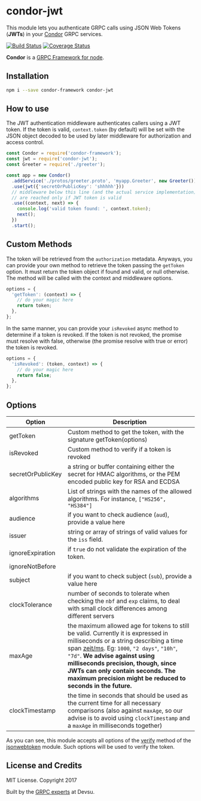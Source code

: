 # condor-jwt

This module lets you authenticate GRPC calls using JSON Web Tokens (**JWTs**) in your [Condor](https://github.com/devsu/condor-framework) GRPC services.

[![Build Status](https://travis-ci.org/devsu/condor-jwt.svg?branch=master)](https://travis-ci.org/devsu/condor-jwt)
[![Coverage Status](https://coveralls.io/repos/github/devsu/condor-jwt/badge.svg?branch=master)](https://coveralls.io/github/devsu/condor-jwt?branch=master)

**Condor** is a [GRPC Framework for node](https://github.com/devsu/condor-framework).

## Installation

```bash
npm i --save condor-framework condor-jwt
```

## How to use

The JWT authentication middleware authenticates callers using a JWT token. If the token is valid, `context.token` (by default) will be set with the JSON object decoded to be used by later middleware for authorization and access control.

```js
const Condor = require('condor-framework');
const jwt = require('condor-jwt');
const Greeter = require('./greeter');

const app = new Condor()
  .addService('./protos/greeter.proto', 'myapp.Greeter', new Greeter())
  .use(jwt({'secretOrPublicKey': 'shhhhh'}))
  // middleware below this line (and the actual service implementation) 
  // are reached only if JWT token is valid
  .use((context, next) => {
    console.log('valid token found: ', context.token);
    next();
  })
  .start();
```

## Custom Methods

The token will be retrieved from the `authorization` metadata. Anyways, you can provide your own method to retrieve the token passing the `getToken` option. It must return the token object if found and valid, or null otherwise. The method will be called with the context and middleware options.

```js
options = {
  'getToken': (context) => {
    // do your magic here
    return token;
  },
};
```

In the same manner, you can provide your `isRevoked` async method to determine if a token is revoked. If the token is not revoked, the promise must resolve with false, otherwise (the promise resolve with true or error) the token is revoked.

```js
options = {
  'isRevoked': (token, context) => {
    // do your magic here
    return false;
  },
};
```

## Options

| Option            | Description                                                                                                             |
|-------------------|-------------------------------------------------------------------------------------------------------------------------|
| getToken          | Custom method to get the token, with the signature getToken(options)                                                    |
| isRevoked         | Custom method to verify if a token is revoked                                                                           |
| secretOrPublicKey | a string or buffer containing either the secret for HMAC algorithms, or the PEM encoded public key for RSA and ECDSA    |
| algorithms        | List of strings with the names of the allowed algorithms. For instance, `["HS256", "HS384"]`                            |
| audience          | if you want to check audience (`aud`), provide a value here |
| issuer            | string or array of strings of valid values for the `iss` field. |
| ignoreExpiration  | if `true` do not validate the expiration of the token. |
| ignoreNotBefore   | |
| subject           | if you want to check subject (`sub`), provide a value here |
| clockTolerance    | number of seconds to tolerate when checking the `nbf` and `exp` claims, to deal with small clock differences among different servers |
| maxAge            | the maximum allowed age for tokens to still be valid. Currently it is expressed in milliseconds or a string describing a time span [zeit/ms](https://github.com/zeit/ms). Eg: `1000`, `"2 days"`, `"10h"`, `"7d"`. **We advise against using milliseconds precision, though, since JWTs can only contain seconds. The maximum precision might be reduced to seconds in the future.** |
| clockTimestamp    | the time in seconds that should be used as the current time for all necessary comparisons (also against `maxAge`, so our advise is to avoid using `clockTimestamp` and a `maxAge` in milliseconds together) |

As you can see, this module accepts all options of the [verify](https://github.com/auth0/node-jsonwebtoken#jwtverifytoken-secretorpublickey-options-callback) method of the [jsonwebtoken](https://github.com/auth0/node-jsonwebtoken) module. Such options will be used to verify the token.

## License and Credits

MIT License. Copyright 2017 

Built by the [GRPC experts](https://devsu.com) at Devsu.
